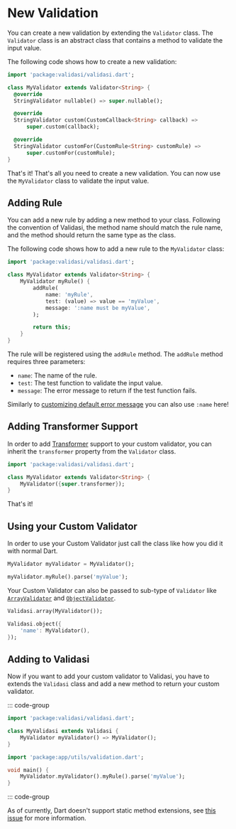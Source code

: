 # New Validation

You can create a new validation by extending the `Validator` class. The `Validator` class is an abstract class that contains a method to validate the input value.

The following code shows how to create a new validation:

```dart
import 'package:validasi/validasi.dart';

class MyValidator extends Validator<String> {
  @override
  StringValidator nullable() => super.nullable();

  @override
  StringValidator custom(CustomCallback<String> callback) =>
      super.custom(callback);

  @override
  StringValidator customFor(CustomRule<String> customRule) =>
      super.customFor(customRule);
}
```

That's it! That's all you need to create a new validation. You can now use the `MyValidator` class to validate the input value.

## Adding Rule

You can add a new rule by adding a new method to your class. Following the convention of Validasi, the method name should match the rule name, and the method should return the same type as the class.

The following code shows how to add a new rule to the `MyValidator` class:

```dart
import 'package:validasi/validasi.dart';

class MyValidator extends Validator<String> {
    MyValidator myRule() {
        addRule(
            name: 'myRule',
            test: (value) => value == 'myValue',
            message: ':name must be myValue',
        );

        return this;
    }
}
```

The rule will be registered using the `addRule` method. The `addRule` method requires three parameters:

- `name`: The name of the rule.
- `test`: The test function to validate the input value.
- `message`: The error message to return if the test function fails.

Similarly to [customizing default error message](guide/basic-concept.html#replacing-default-message) you can also use `:name` here!

## Adding Transformer Support

In order to add [Transformer](/guide/transformer) support to your custom validator, you can inherit the `transformer` property from the `Validator` class.

```dart
import 'package:validasi/validasi.dart';

class MyValidator extends Validator<String> {
    MyValidator({super.transformer});
}
```

That's it!

## Using your Custom Validator

In order to use your Custom Validator just call the class like how you did it with normal Dart.

```dart
MyValidator myValidator = MyValidator();

myValidator.myRule().parse('myValue');
```

Your Custom Validator can also be passed to sub-type of `Validator` like [`ArrayValidator`](/types/array) and [`ObjectValidator`](/types/object).

```dart
Validasi.array(MyValidator());

Validasi.object({
    'name': MyValidator(),
});
```

## Adding to Validasi

Now if you want to add your custom validator to Validasi, you have to extends the `Validasi` class and add a new method to return your custom validator.

::: code-group
```dart [utils/validation.dart]
import 'package:validasi/validasi.dart';

class MyValidasi extends Validasi {
    MyValidator myValidator() => MyValidator();
}
```

```dart [main.dart]
import 'package:app/utils/validation.dart';

void main() {
    MyValidator.myValidator().myRule().parse('myValue');
}
```
::: code-group

As of currently, Dart doesn't support static method extensions, see [this issue](https://github.com/dart-lang/language/issues/723) for more information.